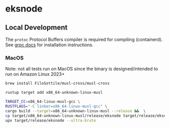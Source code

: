 # eksnode

## Local Development

The `protoc` Protocol Buffers compiler is required for compiling (containerd). See [grpc docs](https://grpc.io/docs/protoc-installation/) for installation instructions.

### MacOS

Note: not all tests run on MacOS since the binary is designed/intended to run on Amazon Linux 2023+

```sh
brew install FiloSottile/musl-cross/musl-cross

rustup target add x86_64-unknown-linux-musl

TARGET_CC=x86_64-linux-musl-gcc \
RUSTFLAGS="-C linker=x86_64-linux-musl-gcc" \
cargo build --target=x86_64-unknown-linux-musl --release &&  \
cp target/x86_64-unknown-linux-musl/release/eksnode target/release/eksnode && \
upx target/release/eksnode --ultra-brute
```
